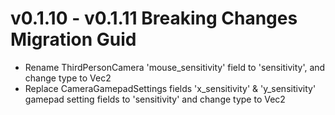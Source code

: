 # v0.1.10 - v0.1.11 Breaking Changes Migration Guid

- Rename ThirdPersonCamera 'mouse_sensitivity' field to 'sensitivity', and change type to Vec2
- Replace CameraGamepadSettings fields 'x_sensitivity' & 'y_sensitivity' gamepad setting fields to 'sensitivity' and change type to Vec2